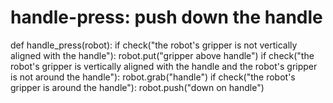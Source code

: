 # handle-press: push down the handle
def handle_press(robot):
    if check("the robot's gripper is not vertically aligned with the handle"):
        robot.put("gripper above handle")
    if check("the robot's gripper is vertically aligned with the handle and the robot's gripper is not around the handle"):
        robot.grab("handle")
    if check("the robot's gripper is around the handle"):
        robot.push("down on handle")